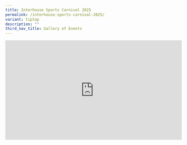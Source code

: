```yaml
---
title: Interhouse Sports Carnival 2025
permalink: /interhouse-sports-carnival-2025/
variant: tiptap
description: ""
third_nav_title: Gallery of Events
---
```

<div class="iframe-wrapper">
<iframe height="315" width="560" allowfullscreen="true" frameborder="0" src="https://www.youtube.com/embed/-rw1mUN1EtM?si=qjG6q-I321j2iS15"></iframe>
</div>
<p></p>